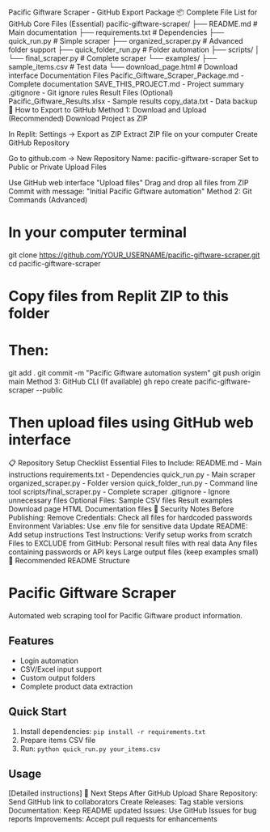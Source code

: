 Pacific Giftware Scraper - GitHub Export Package
📦 Complete File List for GitHub
Core Files (Essential)
pacific-giftware-scraper/
├── README.md                     # Main documentation
├── requirements.txt              # Dependencies
├── quick_run.py                  # Simple scraper
├── organized_scraper.py          # Advanced folder support
├── quick_folder_run.py           # Folder automation
├── scripts/
│   └── final_scraper.py         # Complete scraper
└── examples/
    ├── sample_items.csv         # Test data
    └── download_page.html       # Download interface
Documentation Files
Pacific_Giftware_Scraper_Package.md - Complete documentation
SAVE_THIS_PROJECT.md - Project summary
.gitignore - Git ignore rules
Result Files (Optional)
Pacific_Giftware_Results.xlsx - Sample results
copy_data.txt - Data backup
🚀 How to Export to GitHub
Method 1: Download and Upload (Recommended)
Download Project as ZIP

In Replit: Settings → Export as ZIP
Extract ZIP file on your computer
Create GitHub Repository

Go to github.com → New Repository
Name: pacific-giftware-scraper
Set to Public or Private
Upload Files

Use GitHub web interface "Upload files"
Drag and drop all files from ZIP
Commit with message: "Initial Pacific Giftware automation"
Method 2: Git Commands (Advanced)
# In your computer terminal
git clone https://github.com/YOUR_USERNAME/pacific-giftware-scraper.git
cd pacific-giftware-scraper
# Copy files from Replit ZIP to this folder
# Then:
git add .
git commit -m "Pacific Giftware automation system"
git push origin main
Method 3: GitHub CLI (If available)
gh repo create pacific-giftware-scraper --public
# Then upload files using GitHub web interface
📋 Repository Setup Checklist
Essential Files to Include:
 README.md - Main instructions
 requirements.txt - Dependencies
 quick_run.py - Main scraper
 organized_scraper.py - Folder version
 quick_folder_run.py - Command line tool
 scripts/final_scraper.py - Complete scraper
 .gitignore - Ignore unnecessary files
Optional Files:
 Sample CSV files
 Result examples
 Download page HTML
 Documentation files
🔐 Security Notes
Before Publishing:
Remove Credentials: Check all files for hardcoded passwords
Environment Variables: Use .env file for sensitive data
Update README: Add setup instructions
Test Instructions: Verify setup works from scratch
Files to EXCLUDE from GitHub:
Personal result files with real data
Any files containing passwords or API keys
Large output files (keep examples small)
📖 Recommended README Structure
# Pacific Giftware Scraper
Automated web scraping tool for Pacific Giftware product information.
## Features
- Login automation
- CSV/Excel input support
- Custom output folders
- Complete product data extraction
## Quick Start
1. Install dependencies: `pip install -r requirements.txt`
2. Prepare items CSV file
3. Run: `python quick_run.py your_items.csv`
## Usage
[Detailed instructions]
🎯 Next Steps After GitHub Upload
Share Repository: Send GitHub link to collaborators
Create Releases: Tag stable versions
Documentation: Keep README updated
Issues: Use GitHub Issues for bug reports
Improvements: Accept pull requests for enhancements
